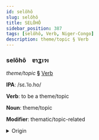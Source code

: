 ```yaml
---
id: selôhô
slug: selôhô
title: SELÔHÔ
sidebar_position: 387
tags: [selôhô, Verb, Niger-Congo]
description: theme/topic § Verb
---
```


### selôhô&emsp;<span kind="abugida">ɐɿʓıɂı</span>

*theme/topic* **§** [Verb](../../tags/Verb)

**IPA**: /sɛ.ˈlo.ho/

**Verb**: to be a theme/topic

**Noun**: theme/topic

**Modifier**: thematic/topic-related

<details>
    <summary>Origin</summary>
    Sesotho sehlooho /seɬoːɦɔ/<br/>
    <em>Niger-Congo Language Family</em>
</details>